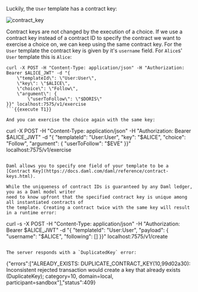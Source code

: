 Luckily, the `User` template has a contract key:

![contract_key](assets/contract_key.png)

Contract keys are not changed by the execution of a choice. If we use a contract key instead of a
contract ID to specify the contract we want to exercise a choice on, we can keep using the same
contract key. For the `User` template the contract key is given by it's `username` field.  For
`Alice`s' `User` template this is `Alice`:

```
curl -X POST -H "Content-Type: application/json" -H "Authorization: Bearer $ALICE_JWT" -d "{
    \"templateId\": \"User:User\",
    \"key\": \"$ALICE\",
    \"choice\": \"Follow\",
    \"argument\": {
        \"userToFollow\": \"$DORIS\"
}}" localhost:7575/v1/exercise
```{{execute T1}}

And you can exercise the choice again with the same key:

```
curl -X POST -H "Content-Type: application/json" -H "Authorization: Bearer $ALICE_JWT" -d "{
    \"templateId\": \"User:User\",
    \"key\": \"$ALICE\",
    \"choice\": \"Follow\",
    \"argument\": {
        \"userToFollow\": \"$EVE\"
}}" localhost:7575/v1/exercise
```{{execute T1}}

Daml allows you to specify one field of your template to be a [Contract Key](https://docs.daml.com/daml/reference/contract-keys.html).

While the uniqueness of contract IDs is guaranteed by any Daml ledger, you as a Daml model writer
need to know upfront that the specified contract key is unique among all instantiated contracts of
the template. Creating a contract twice with the same key will result in a runtime error:

```
curl -s -X POST -H "Content-Type: application/json" -H "Authorization: Bearer $ALICE_JWT" -d "{
  \"templateId\": \"User:User\",
  \"payload\": {
    \"username\": \"$ALICE\",
    \"following\": []
  }}" localhost:7575/v1/create
```{{execute T1}}

The server responds with a `DuplicatedKey` error:

```
{"errors":["ALREADY_EXISTS: DUPLICATE_CONTRACT_KEY(10,99d02a30): Inconsistent rejected transaction would create a key that already exists (DuplicateKey); category=10, domain=local, participant=sandbox"],"status":409}
```
